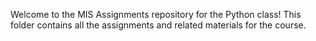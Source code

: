 Welcome to the MIS Assignments repository for the Python class! This folder contains all the assignments and related materials for the course. 

